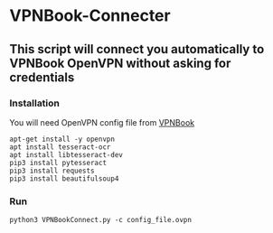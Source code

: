 # VPNBook-Connecter

## This script will connect you automatically to VPNBook OpenVPN without asking for credentials

### Installation

You will need OpenVPN config file from [VPNBook](https://www.vpnbook.com/)

```
apt-get install -y openvpn
apt install tesseract-ocr
apt install libtesseract-dev
pip3 install pytesseract 
pip3 install requests 
pip3 install beautifulsoup4
```

### Run

```
python3 VPNBookConnect.py -c config_file.ovpn
```
